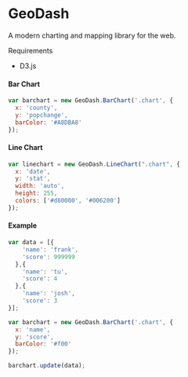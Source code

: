 GeoDash
=======

A modern charting and mapping library for the web.

Requirements
 - D3.js

#### Bar Chart
```javascript
var barchart = new GeoDash.BarChart('.chart', {
  x: 'county',
  y: 'popchange',
  barColor: '#A8DBA8'
});
```

#### Line Chart
```javascript
var linechart = new GeoDash.LineChart(".chart", {
  x: 'date',
  y: 'stat',
  width: 'auto',
  height: 255,
  colors: ['#d80000', '#006200']
});
```

#### Example
```javascript
var data = [{
    'name': 'frank',
    'score': 999999
  },{
    'name': 'tu',
    'score': 4
  },{
    'name': 'josh',
    'score': 3
}];

var barchart = new GeoDash.BarChart('.chart', {
  x: 'name',
  y: 'score',
  barColor: '#f00'
});

barchart.update(data);
```
